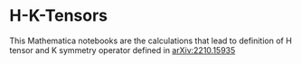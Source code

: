 # H-K-Tensors
This Mathematica notebooks are the calculations that lead to definition of H tensor and K symmetry operator defined in [arXiv:2210.15935](https://arxiv.org/abs/2210.15935)